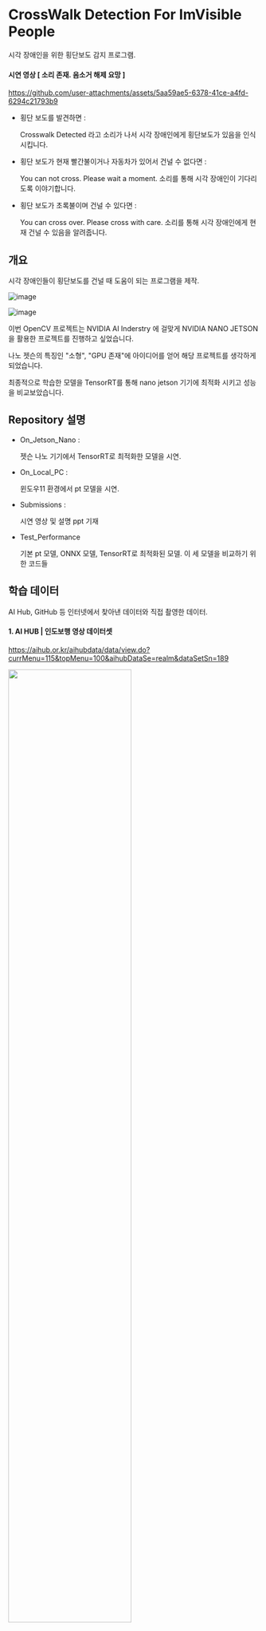# CrossWalk Detection For ImVisible People

시각 장애인을 위한 횡단보도 감지 프로그램.

#### 시연 영상 [ 소리 존재. 음소거 해제 요망 ]
https://github.com/user-attachments/assets/5aa59ae5-6378-41ce-a4fd-6294c21793b9

- 횡단 보도를 발견하면 :

  Crosswalk Detected 라고 소리가 나서 시각 장애인에게 횡단보도가 있음을 인식시킵니다.

- 횡단 보도가 현재 빨간불이거나 자동차가 있어서 건널 수 없다면 :

  You can not cross. Please wait a moment. 소리를 통해 시각 장애인이 기다리도록 이야기합니다.

- 횡단 보도가 초록불이며 건널 수 있다면 :

  You can cross over. Please cross with care. 소리를 통해 시각 장애인에게 현재 건널 수 있음을 알려줍니다.

## 개요
시각 장애인들이 횡단보도를 건널 때 도움이 되는 프로그램을 제작.

![image](https://github.com/user-attachments/assets/6ea7403f-2d09-4367-ad90-65da1d45d94a)

![image](https://github.com/user-attachments/assets/57c39be4-4e74-46d2-ae23-3a1c84bd77cb)

이번 OpenCV 프로젝트는 NVIDIA AI Inderstry 에 걸맞게 NVIDIA NANO JETSON을 활용한 프로젝트를 진행하고 싶었습니다.

나노 젯슨의 특징인 "소형", "GPU 존재"에 아이디어를 얻어 해당 프로젝트를 생각하게 되었습니다.

최종적으로 학습한 모델을 TensorRT를 통해 nano jetson 기기에 최적화 시키고 성능을 비교보았습니다.

## Repository 설명
- On_Jetson_Nano :
  
  젯슨 나노 기기에서 TensorRT로 최적화한 모델을 시연.
- On_Local_PC :
  
  윈도우11 환경에서 pt 모델을 시연.
- Submissions :
  
  시연 영상 및 설명 ppt 기재
- Test_Performance

  기본 pt 모델, ONNX 모델, TensorRT로 최적화된 모델. 이 세 모델을 비교하기 위한 코드들

## 학습 데이터

AI Hub, GitHub 등 인터넷에서 찾아낸 데이터와 직접 촬영한 데이터.

#### 1. AI HUB | 인도보행 영상 데이터셋

https://aihub.or.kr/aihubdata/data/view.do?currMenu=115&topMenu=100&aihubDataSe=realm&dataSetSn=189

<img src="https://github.com/user-attachments/assets/a9a9fd26-bc6d-46c8-9845-41162e8435ba" width="70%" height="70%"/>

- 이미지 예시
  <img src="https://github.com/user-attachments/assets/a21ef189-8664-4fbc-b30c-3af90b039b13" width="50%" height="50%"/>


#### 2. 중국 횡단보도 이미지 | ImVisible 데이터셋

https://github.com/samuelyu2002/ImVisible?tab=readme-ov-file

<img src="https://github.com/user-attachments/assets/66aeb372-7773-4596-9527-79f6a9b89d1a" width="50%" height="50%"/>


#### 3. 직접 촬영한 데이터

<img src="https://github.com/user-attachments/assets/9826325a-dd59-434a-b1dc-6d57d56c0673" width="50%" height="50%"/>


<br>


위 사이트들을 통해 얻은 이미지의 경우 라벨링이 내가 원하는 방식으로 되어있지 않아 직접 일일이 라벨링하였습니다.

학습에 쓰인 데이터 40%정도가 직접 촬영한 데이터입니다.

![image](https://github.com/user-attachments/assets/a74999f8-81df-4036-9020-2526265a6e37)



## 학습 모델

최종적으로 Nano Jetson에 적용할 것이므로 Fast RCNN 보다 6배 빠른 YOLO를 채택했습니다.

Yolov5, Yolov7 두 모델 모두 TensorRT 가능했지만, Yolov5의 정밀도와 mAP가 yolov7보다 높아 실시간성 목적에는 yolov5가 적합하다고 판단하여 Yolov5를 사용하였습니다. 

![image](https://github.com/user-attachments/assets/759ce6f1-122f-4eb1-92d3-72ee00a5377b)

- 자세한 내용은 첨부된 A Comparative Study of YOLOv5 and YOLOv7.pdf 논문 참조


또한 최종적으로 나노 젯슨에 적용할 것이기에 임베디드 기기에 적합한 가장 작은 모델 사용하였습니다.

![image](https://github.com/user-attachments/assets/03e57880-ee0a-43af-bfc9-3500363157ba)


## 작동 기전

![image](https://github.com/user-attachments/assets/a8733347-a911-41d7-867f-f17827ea4ea4)
![image](https://github.com/user-attachments/assets/c8a2244c-5f53-47a6-82c8-88b76bb350bb)
![image](https://github.com/user-attachments/assets/3514b99d-03e7-48c8-a3d6-c0d598fa2fac)
![image](https://github.com/user-attachments/assets/0afa3312-cfba-4a0f-b2bb-41cf0e999b04)
![image](https://github.com/user-attachments/assets/455c3300-9355-4929-9d7e-09ee6c594ef5)


## 시연 영상
![image](https://github.com/user-attachments/assets/82ec6eaf-ad8a-4a9e-8de4-ddb73d6d0d2e)

### 1. 로컬(컴퓨터)

맨 윗부분 시연 영상과 동일합니다.

https://github.com/user-attachments/assets/8b75aa29-b906-4569-9293-0dc36d12f719

![image](https://github.com/user-attachments/assets/287ad09e-c159-4d2b-8975-13141b02f7fa)


#### 한계점
저는 프로그램을 실제로 시연해 보고 싶었습니다. 그러나 로컬에 구현된 프로그램의 경우 노트북을 들고 횡단보도를 가기 불가했습니다.

![image](https://github.com/user-attachments/assets/f535519f-cd1e-4c95-b316-3960b70c1d59)


### 2. 웹(인터넷)

이에, 서버를 개설해서 핸드폰으로 직접 젯슨 나노 처럼 실험 시도했습니다.

[ Gradio 프레임 워크 사용 ]

![2 웹-14Page](https://github.com/user-attachments/assets/7ae30423-b79f-4872-8df2-38857d05fbc2)

#### 한계점

서버간의 접속, 전송 시간 등 오버헤드로 인해 실시간성 매우 저하, 소리 재생 불가 한계점이 존재했습니다.

### 3. 나노 젯슨

동영상의 경우 :


https://github.com/user-attachments/assets/7e5211ec-014f-46e1-9fae-1f11952cdadc


카메라의 경우 :

https://github.com/user-attachments/assets/b1fcc4cb-8772-4316-bcaf-448ee6f6695f


![image](https://github.com/user-attachments/assets/86b1f062-6f20-4932-ad36-4a0c734af7bf)

#### 한계점

모두 잘 동작하는것을 확인 할 수 있었지만, 작은 기기의 카메라와 스피커를 구하지못하여 실제 상황처럼 시연해보지는 못했습니다.

## 모델 성능 비교

모델을 각각 pt, onnx, tensorRT변환 이렇게 3종류로 변환하고 성능을 비교해봅니다.

![image](https://github.com/user-attachments/assets/f2077fc1-c961-47aa-9871-8b4c6126ee2e)

다음과 같은 코드로 추론시간만 측정하도록 노력했습니다

![image](https://github.com/user-attachments/assets/8ea24e00-c153-4487-a7b7-3e32fa73e273)

### 성능 비교
![image](https://github.com/user-attachments/assets/cb5e948c-a7f1-43b4-b116-cb79cb3796e9)

보라색 화면의 경우 nano jetson, 하얀 배경의 경우 제 로컬 PC입니다.

pt파일의 경우 나노 젯슨에서 실행해보지 못했습니다.

이에, 제 로컬에서 비교한 내용을 기재합니다. 로컬 TensorRT의 경우 조만간 수정해서 올릴 예정입니다.

## 구현 이슈

![image](https://github.com/user-attachments/assets/aca1720a-ca45-42da-89c5-6285a5aec5aa)
![image](https://github.com/user-attachments/assets/afb73d82-d7af-405a-a0a0-b716fd2c0a87)


